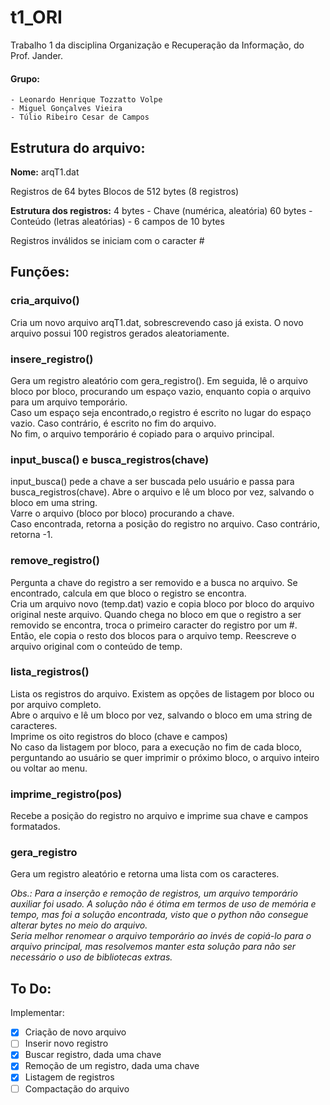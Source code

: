 # t1_ORI
Trabalho 1 da disciplina Organização e Recuperação da Informação, do Prof. Jander.

#### **Grupo:**
    - Leonardo Henrique Tozzatto Volpe
    - Miguel Gonçalves Vieira
    - Túlio Ribeiro Cesar de Campos


## Estrutura do arquivo:

**Nome:** arqT1.dat

Registros de 64 bytes
Blocos de 512 bytes (8 registros)

**Estrutura dos registros:**
4 bytes - Chave (numérica, aleatória)
60 bytes - Conteúdo (letras aleatórias)
         - 6 campos de 10 bytes

Registros inválidos se iniciam com o caracter #

## Funções:

### cria_arquivo()
Cria um novo arquivo arqT1.dat, sobrescrevendo caso já exista. O novo arquivo possui 100 registros gerados aleatoriamente.  
  
### insere_registro()
Gera um registro aleatório com gera_registro(). Em seguida, lê o arquivo bloco por bloco, procurando
um espaço vazio, enquanto copia o arquivo para um arquivo temporário.   
Caso um espaço seja encontrado,o registro é escrito no lugar do espaço vazio. 
Caso contrário, é escrito no fim do arquivo.  
No fim, o arquivo temporário é copiado para o arquivo principal.  
  
### input_busca() e busca_registros(chave) 
input_busca() pede a chave a ser buscada pelo usuário e passa para busca_registros(chave).
Abre o arquivo e lê um bloco por vez, salvando o bloco em uma string.  
Varre o arquivo (bloco por bloco) procurando a chave.  
Caso encontrada, retorna a posição do registro no arquivo. Caso contrário, retorna -1.
  
### remove_registro()
Pergunta a chave do registro a ser removido e a busca no arquivo.
Se encontrado, calcula em que bloco o registro se encontra.  
Cria um arquivo novo (temp.dat) vazio e copia bloco por bloco do arquivo original neste arquivo.
Quando chega no bloco em que o registro a ser removido se encontra, troca o primeiro caracter do registro
por um #. Então, ele copia o resto dos blocos para o arquivo temp.
Reescreve o arquivo original com o conteúdo de temp. 
  
### lista_registros()
Lista os registros do arquivo. Existem as opções de listagem por bloco ou por arquivo completo.  
Abre o arquivo e lê um bloco por vez, salvando o bloco em uma string de caracteres.  
Imprime os oito registros do bloco (chave e campos)  
No caso da listagem por bloco, para a execução no fim de cada bloco, perguntando ao usuário se quer imprimir o próximo bloco, o arquivo inteiro ou voltar ao menu.

### imprime_registro(pos)
Recebe a posição do registro no arquivo e imprime sua chave e campos formatados.

### gera_registro
Gera um registro aleatório e retorna uma lista com os caracteres.


*Obs.: Para a inserção e remoção de registros, um arquivo temporário auxiliar foi usado. A solução
não é ótima em termos de uso de memória e tempo, mas foi a solução encontrada, visto que o python não
consegue alterar bytes no meio do arquivo.*  
*Seria melhor renomear o arquivo temporário ao invés de copiá-lo para o arquivo principal, mas resolvemos
manter esta solução para não ser necessário o uso de bibliotecas extras.*


## To Do:

Implementar:
- [x] Criação de novo arquivo
- [ ] Inserir novo registro
- [x] Buscar registro, dada uma chave
- [x] Remoção de um registro, dada uma chave
- [x] Listagem de registros
- [ ] Compactação do arquivo